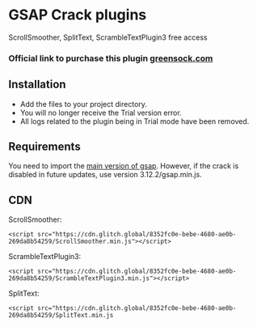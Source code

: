 
# GSAP Crack plugins

ScrollSmoother, SplitText, ScrambleTextPlugin3 free access

### Official link to purchase this plugin [greensock.com](https://gsap.com/pricing/)

## Installation

- Add the files to your project directory.
- You will no longer receive the Trial version error.
- All logs related to the plugin being in Trial mode have been removed.

## Requirements

You need to import the [main version of gsap](https://gsap.com/docs/v3/Installation). However, if the crack is disabled in future updates, use version 3.12.2/gsap.min.js.

## CDN

ScrollSmoother:

`<script src="https://cdn.glitch.global/8352fc0e-bebe-4680-ae0b-269da8b54259/ScrollSmoother.min.js"></script>`

ScrambleTextPlugin3:

`<script src="https://cdn.glitch.global/8352fc0e-bebe-4680-ae0b-269da8b54259/ScrambleTextPlugin3.min.js"></script>`

SplitText:

`<script src="https://cdn.glitch.global/8352fc0e-bebe-4680-ae0b-269da8b54259/SplitText.min.js`
